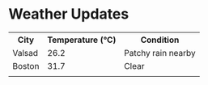 # Weather Updates

<!-- WEATHER-UPDATE-START -->
<table><tr><th>City</th><th>Temperature (°C)</th><th>Condition</th></tr><tr><td>Valsad</td><td>26.2</td><td>Patchy rain nearby</td></tr><tr><td>Boston</td><td>31.7</td><td>Clear</td></tr><tr><td></td><td></td><td></td></tr></table>
<!-- WEATHER-UPDATE-END -->
